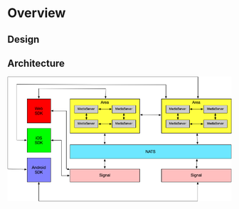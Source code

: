 
# Overview

## Design



## Architecture

![](https://raw.githubusercontent.com/craterone/imgs/master/architecture.png)